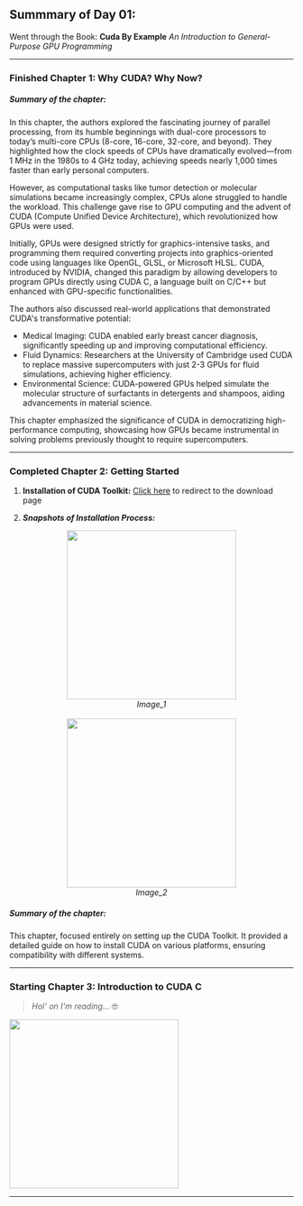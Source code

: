 ## Summmary of Day 01: 

Went through the Book: **Cuda By Example** _An Introduction to General-Purpose GPU Programming_

---

### Finished Chapter 1: **Why CUDA? Why Now?**

##### _Summary of the chapter_:
In this chapter, the authors explored the fascinating journey of parallel processing, from its humble beginnings with dual-core processors to today’s multi-core CPUs (8-core, 16-core, 32-core, and beyond). They highlighted how the clock speeds of CPUs have dramatically evolved—from 1 MHz in the 1980s to 4 GHz today, achieving speeds nearly 1,000 times faster than early personal computers.

However, as computational tasks like tumor detection or molecular simulations became increasingly complex, CPUs alone struggled to handle the workload. This challenge gave rise to GPU computing and the advent of CUDA (Compute Unified Device Architecture), which revolutionized how GPUs were used.

Initially, GPUs were designed strictly for graphics-intensive tasks, and programming them required converting projects into graphics-oriented code using languages like OpenGL, GLSL, or Microsoft HLSL. CUDA, introduced by NVIDIA, changed this paradigm by allowing developers to program GPUs directly using CUDA C, a language built on C/C++ but enhanced with GPU-specific functionalities.

The authors also discussed real-world applications that demonstrated CUDA's transformative potential:

- Medical Imaging: CUDA enabled early breast cancer diagnosis, significantly speeding up and improving computational efficiency.
- Fluid Dynamics: Researchers at the University of Cambridge used CUDA to replace massive supercomputers with just 2-3 GPUs for fluid simulations, achieving higher efficiency.
- Environmental Science: CUDA-powered GPUs helped simulate the molecular structure of surfactants in detergents and shampoos, aiding advancements in material science.

This chapter emphasized the significance of CUDA in democratizing high-performance computing, showcasing how GPUs became instrumental in solving problems previously thought to require supercomputers.

---

### Completed Chapter 2: **Getting Started**

1. **Installation of CUDA Toolkit:** [Click here](https://developer.nvidia.com/cuda-downloads) to redirect to the download page

2. **_Snapshots of Installation Process:_**
<div align = "center">
    <img src= "https://i.postimg.cc/g0jCBb0s/Screenshot-10.jpg" width = "300px">
    <figcaption><i>Image_1</i></figcaption>
    <br>
    <img src="https://i.postimg.cc/ZqQ1GsBS/Screenshot-11.jpg" width="300px">
    <figcaption><i>Image_2</i></figcaption>
</div>

##### _Summary of the chapter_:
This chapter, focused entirely on setting up the CUDA Toolkit. It provided a detailed guide on how to install CUDA on various platforms, ensuring compatibility with different systems.

---

### Starting Chapter 3: **Introduction to CUDA C**

> _Hol' on I'm reading..._ 🤓

<img src= "https://shorturl.at/iAVMb" width = "300px" />

---
